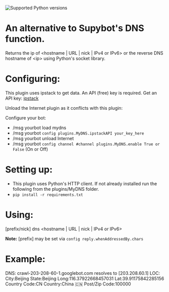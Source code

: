 ![Supported Python versions](https://img.shields.io/badge/python-3.4%2C%203.5%2C%203.6%2C%203.7%2C%203.8-blue.svg)
# An alternative to Supybot's DNS function.
Returns the ip of <hostname | URL | nick | IPv4 or IPv6> or the reverse DNS hostname of \<ip\> using Python's socket library.

Configuring:
===========

This plugin uses ipstack to get data. An API (free) key is required.
Get an API key: [ipstack](https://ipstack.com/)

Unload the Internet plugin as it conflicts with this plugin:

Configure your bot:

* /msg yourbot load mydns
* /msg yourbot `config plugins.MyDNS.ipstackAPI your_key_here`
* /msg yourbot unload Internet
* /msg yourbot `config channel #channel plugins.MyDNS.enable True or False` (On or Off)

Setting up:
==========

* This plugin uses Python's HTTP client. If not already installed run the following from the plugins/MyDNS folder.
* `pip install -r requirements.txt` 

Using:
=====

[prefix/nick] dns <hostname | URL | nick | IPv4 or IPv6>

**Note:** [prefix] may be set via `config reply.whenAddressedBy.chars`

Example:
========

DNS: crawl-203-208-60-1.googlebot.com resolves to [203.208.60.1] LOC: City:Beijing State:Beijing Long:116.37922668457031 Lat:39.91175842285156 Country Code:CN Country:China 🇨🇳 Post/Zip Code:100000
